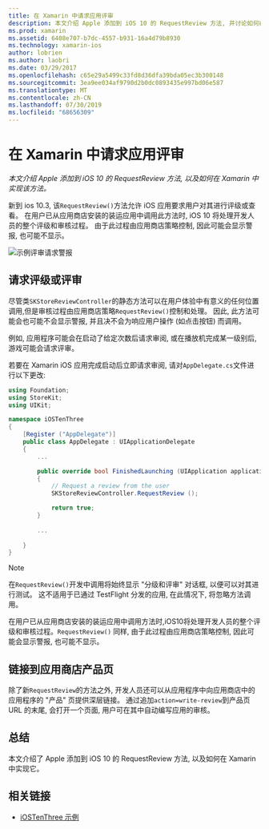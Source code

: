 ```yaml
---
title: 在 Xamarin 中请求应用评审
description: 本文介绍 Apple 添加到 iOS 10 的 RequestReview 方法, 并讨论如何在 Xamarin 中实现它。
ms.prod: xamarin
ms.assetid: 6408e707-b7dc-4557-b931-16a4d79b8930
ms.technology: xamarin-ios
author: lobrien
ms.author: laobri
ms.date: 03/29/2017
ms.openlocfilehash: c65e29a5499c33fd8d36dfa39bda05ec3b300148
ms.sourcegitcommit: 3ea9ee034af9790d2b0dc0893435e997bd06e587
ms.translationtype: MT
ms.contentlocale: zh-CN
ms.lasthandoff: 07/30/2019
ms.locfileid: "68656309"
---
```

# <a name="request-app-review-in-xamarinios"></a>在 Xamarin 中请求应用评审

_本文介绍 Apple 添加到 iOS 10 的 RequestReview 方法, 以及如何在 Xamarin 中实现该方法。_

新到 ios 10.3, 该`RequestReview()`方法允许 iOS 应用要求用户对其进行评级或查看。 在用户已从应用商店安装的装运应用中调用此方法时, iOS 10 将处理开发人员的整个评级和审核过程。 由于此过程由应用商店策略控制, 因此可能会显示警报, 也可能不显示。

![](request-app-review-images/review01.png "示例评审请求警报")

## <a name="requesting-a-rating-or-review"></a>请求评级或评审

尽管类`SKStoreReviewController`的静态方法可以在用户体验中有意义的任何位置调用,但是审核过程由应用商店策略`RequestReview()`控制和处理。 因此, 此方法可能会也可能不会显示警报, 并且决不会为响应用户操作 (如点击按钮) 而调用。

例如, 应用程序可能会在启动了给定次数后请求审阅, 或在播放机完成某一级别后, 游戏可能会请求评审。

若要在 Xamarin iOS 应用完成启动后立即请求审阅, 请对`AppDelegate.cs`文件进行以下更改:

```csharp
using Foundation;
using StoreKit;
using UIKit;

namespace iOSTenThree
{
    [Register ("AppDelegate")]
    public class AppDelegate : UIApplicationDelegate
    {
        ...

        public override bool FinishedLaunching (UIApplication application, NSDictionary launchOptions)
        {
            // Request a review from the user
            SKStoreReviewController.RequestReview ();

            return true;
        }
        
        ...
        
    }
}
```

> [!NOTE]
> 在`RequestReview()`开发中调用将始终显示 "分级和评审" 对话框, 以便可以对其进行测试。 这不适用于已通过 TestFlight 分发的应用, 在此情况下, 将忽略方法调用。

在用户已从应用商店安装的装运应用中调用方法时,iOS10将处理开发人员的整个评级和审核过程。`RequestReview()` 同样, 由于此过程由应用商店策略控制, 因此可能会显示警报, 也可能不显示。

## <a name="linking-to-an-app-store-product-page"></a>链接到应用商店产品页 

除了新`RequestReview`的方法之外, 开发人员还可以从应用程序中向应用商店中的应用程序的 "产品" 页提供深层链接。 通过追加`action=write-review`到产品页 URL 的末尾, 会打开一个页面, 用户可在其中自动编写应用的审核。 

## <a name="summary"></a>总结

本文介绍了 Apple 添加到 iOS 10 的 RequestReview 方法, 以及如何在 Xamarin 中实现它。



## <a name="related-links"></a>相关链接

- [iOSTenThree 示例](https://docs.microsoft.com/samples/xamarin/ios-samples/ios10-iostenthree/)
